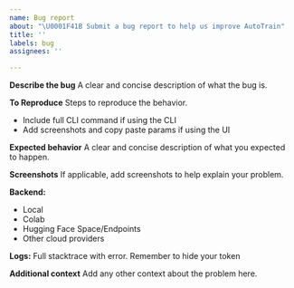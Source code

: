 ```yaml
---
name: Bug report
about: "\U0001F41B Submit a bug report to help us improve AutoTrain"
title: ''
labels: bug
assignees: ''

---
```


**Describe the bug**
A clear and concise description of what the bug is.

**To Reproduce**
Steps to reproduce the behavior. 
- Include full CLI command if using the CLI
- Add screenshots and copy paste params if using the UI

**Expected behavior**
A clear and concise description of what you expected to happen.

**Screenshots**
If applicable, add screenshots to help explain your problem.

**Backend:**
 - Local
 - Colab
 - Hugging Face Space/Endpoints
 - Other cloud providers

**Logs:**
Full stacktrace with error. Remember to hide your token

**Additional context**
Add any other context about the problem here.
